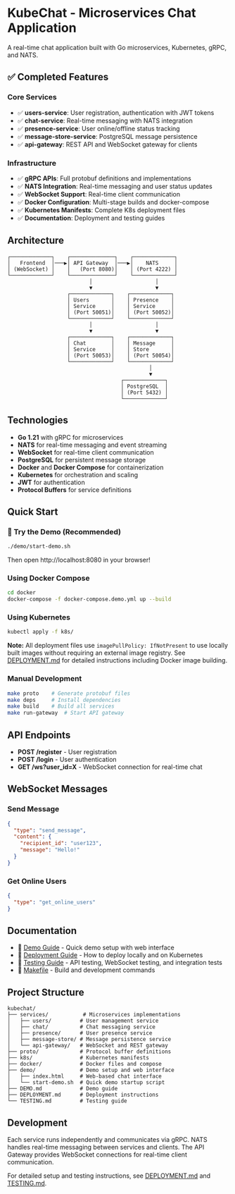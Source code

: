 # KubeChat - Microservices Chat Application

A real-time chat application built with Go microservices, Kubernetes, gRPC, and NATS.

## ✅ Completed Features

### Core Services
- ✅ **users-service**: User registration, authentication with JWT tokens
- ✅ **chat-service**: Real-time messaging with NATS integration
- ✅ **presence-service**: User online/offline status tracking
- ✅ **message-store-service**: PostgreSQL message persistence
- ✅ **api-gateway**: REST API and WebSocket gateway for clients

### Infrastructure
- ✅ **gRPC APIs**: Full protobuf definitions and implementations
- ✅ **NATS Integration**: Real-time messaging and user status updates
- ✅ **WebSocket Support**: Real-time client communication
- ✅ **Docker Configuration**: Multi-stage builds and docker-compose
- ✅ **Kubernetes Manifests**: Complete K8s deployment files
- ✅ **Documentation**: Deployment and testing guides

## Architecture

```
┌─────────────┐    ┌──────────────┐    ┌─────────────┐
│   Frontend  │───▶│ API Gateway  │───▶│    NATS     │
│ (WebSocket) │    │   (Port 8080)│    │ (Port 4222) │
└─────────────┘    └──────────────┘    └─────────────┘
                          │                    │
                          ▼                    ▼
                   ┌─────────────┐    ┌─────────────┐
                   │ Users       │    │ Presence    │
                   │ Service     │    │ Service     │
                   │ (Port 50051)│    │ (Port 50052)│
                   └─────────────┘    └─────────────┘
                          │                    │
                          ▼                    ▼
                   ┌─────────────┐    ┌─────────────┐
                   │ Chat        │    │ Message     │
                   │ Service     │    │ Store       │
                   │ (Port 50053)│    │ (Port 50054)│
                   └─────────────┘    └─────────────┘
                                             │
                                             ▼
                                    ┌─────────────┐
                                    │ PostgreSQL  │
                                    │ (Port 5432) │
                                    └─────────────┘
```

## Technologies

- **Go 1.21** with gRPC for microservices
- **NATS** for real-time messaging and event streaming
- **WebSocket** for real-time client communication
- **PostgreSQL** for persistent message storage
- **Docker** and **Docker Compose** for containerization
- **Kubernetes** for orchestration and scaling
- **JWT** for authentication
- **Protocol Buffers** for service definitions

## Quick Start

### 🎯 Try the Demo (Recommended)
```bash
./demo/start-demo.sh
```
Then open http://localhost:8080 in your browser!

### Using Docker Compose
```bash
cd docker
docker-compose -f docker-compose.demo.yml up --build
```

### Using Kubernetes
```bash
kubectl apply -f k8s/
```

**Note:** All deployment files use `imagePullPolicy: IfNotPresent` to use locally built images without requiring an external image registry. See [DEPLOYMENT.md](DEPLOYMENT.md) for detailed instructions including Docker image building.

### Manual Development
```bash
make proto    # Generate protobuf files
make deps     # Install dependencies
make build    # Build all services
make run-gateway  # Start API gateway
```

## API Endpoints

- **POST /register** - User registration
- **POST /login** - User authentication
- **GET /ws?user_id=X** - WebSocket connection for real-time chat

## WebSocket Messages

### Send Message
```json
{
  "type": "send_message",
  "content": {
    "recipient_id": "user123",
    "message": "Hello!"
  }
}
```

### Get Online Users
```json
{
  "type": "get_online_users"
}
```

## Documentation

- 🎯 [Demo Guide](DEMO.md) - Quick demo setup with web interface
- 📖 [Deployment Guide](DEPLOYMENT.md) - How to deploy locally and on Kubernetes
- 🧪 [Testing Guide](TESTING.md) - API testing, WebSocket testing, and integration tests
- 🔧 [Makefile](Makefile) - Build and development commands

## Project Structure

```
kubechat/
├── services/           # Microservices implementations
│   ├── users/         # User management service
│   ├── chat/          # Chat messaging service
│   ├── presence/      # User presence service
│   ├── message-store/ # Message persistence service
│   └── api-gateway/   # WebSocket and REST gateway
├── proto/             # Protocol buffer definitions
├── k8s/               # Kubernetes manifests
├── docker/            # Docker files and compose
├── demo/              # Demo setup and web interface
│   ├── index.html     # Web-based chat interface
│   └── start-demo.sh  # Quick demo startup script
├── DEMO.md            # Demo guide
├── DEPLOYMENT.md      # Deployment instructions
└── TESTING.md         # Testing guide
```

## Development

Each service runs independently and communicates via gRPC. NATS handles real-time messaging between services and clients. The API Gateway provides WebSocket connections for real-time client communication.

For detailed setup and testing instructions, see [DEPLOYMENT.md](DEPLOYMENT.md) and [TESTING.md](TESTING.md).